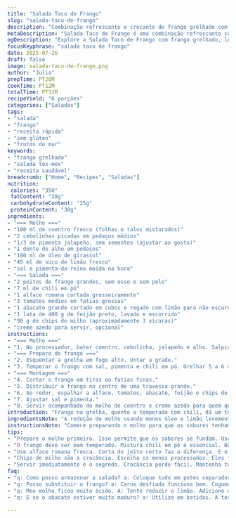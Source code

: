 ```yaml
---
title: "Salada Taco de Frango"
slug: "salada-taco-de-frango"
description: "Combinação refrescante e crocante de frango grelhado com tempero chili, legumes frescos e uma molho de coentro com toque de limão. Texturas variadas com chips de milho completando o prato. Sem glúten, sem nozes, sem ovos. Ideal para almoço ou jantar rápido, servida fria com acompanhamento de creme azedo à parte para temperar conforme gosto."
metaDescription: "Salada Taco de Frango é uma combinação refrescante com frango grelhado e molho de coentro. Ideal para um almoço leve e rápido"
ogDescription: "Explore a Salada Taco de Frango com frango grelhado, legumes frescos e um molho picante. Aprecie uma refeição leve e deliciosa"
focusKeyphrase: "salada taco de frango"
date: 2025-07-26
draft: false
image: salada-taco-de-frango.png
author: "Julia"
prepTime: PT20M
cookTime: PT12M
totalTime: PT32M
recipeYield: "6 porções"
categories: ["Saladas"]
tags:
- "salada"
- "frango"
- "receita rápida"
- "sem glúten"
- "frutos do mar"
keywords:
- "frango grelhado"
- "salada tex-mex"
- "receita saudável"
breadcrumb: ["Home", "Recipes", "Saladas"]
nutrition: 
 calories: "350"
 fatContent: "20g"
 carbohydrateContent: "25g"
 proteinContent: "30g"
ingredients:
- "=== Molho ==="
- "180 ml de coentro fresco (folhas e talos misturados)"
- "2 cebolinhas picadas em pedaços médios"
- "1/3 de pimenta jalapeño, sem sementes (ajustar ao gosto)"
- "1 dente de alho em pedaços"
- "100 ml de óleo de girassol"
- "45 ml de suco de limão fresco"
- "sal e pimenta-do-reino moída na hora"
- "=== Salada ==="
- "2 peitos de frango grandes, sem osso e sem pele"
- "7 ml de chili em pó"
- "1 alface romana cortada grosseiramente"
- "3 tomates médios em fatias grossas"
- "1 abacate grande cortado em cubos e regado com limão para não escurecer"
- "1 lata de 400 g de feijão preto, lavado e escorrido"
- "90 g de chips de milho (aproximadamente 3 xícaras)"
- "creme azedo para servir, opcional"
instructions:
- "=== Molho ==="
- "1. No processador, bater coentro, cebolinha, jalapeño e alho. Salpicar sal e pimenta. Misturar lentamente óleo e limão. Guardar gelado até usar."
- "=== Preparo do frango ==="
- "2. Esquentar a grelha em fogo alto. Untar a grade."
- "3. Temperar o frango com sal, pimenta e chili em pó. Grelhar 5 a 6 minutos cada lado. Retirar e deixar esfriar em temperatura ambiente. Envolver em filme plástico e levar à geladeira por pelo menos 45 minutos."
- "=== Montagem ==="
- "4. Cortar o frango em tiras ou fatias finas."
- "5. Distribuir o frango no centro de uma travessa grande."
- "6. Ao redor, espalhar a alface, tomates, abacate, feijão e chips de milho."
- "7. Ajustar sal e pimenta."
- "8. Servir acompanhado do molho de coentro e creme azedo para quem quiser."
introduction: "Frango na grelha, quente e temperado com chili, dá um toque picante e rústico. Mistura com verdura fresca, tomate suculento, abacate cremoso. O feijão preto, fonte de fibra, traz cor e sustância. Chips de milho crocante para mexer a textura, dar graça a mordida, simular o taco sem ser aquele pão duro. O molho? Coentro em massa liquidificado com alho e pimenta – frescor que arde e acalma junto. Limão traz brilho, óleo suavidade. Frango esfria na geladeira pra não abaixar a crocância das folhas. Servido à mesa, para a galera montar do jeito que preferir. Mistura simples, sem frescura. Sem glúten, sem ovo, direto ao ponto. Certeza que vai rolar."
ingredientsNote: "A redução do molho usando menos óleo e limão levemente diminuído deixa o sabor mais concentrado sem ficar ácido demais. O coentro pode ser trocado por salsa fresca se alguém não gostar do gosto forte, mas aí o prato perde um pouco da personalidade. Cebolinha pode ser tanto parte branca quanto verde para sabor mais suave e doce. Use jalapeño sem sementes para controlar o ardor, ou troque por pimenta dedo-de-moça para um toque mais brasileiro. O feijão preto em lata é prático, mas sempre bom enxaguá-lo bem para tirar o excesso de sódio. Para os chips, prefira os naturais sem muitos aditivos. O abacate jovem mais firme funciona melhor, mas o maduro faz um contraste cremoso com o crocante. Coentro fresco sempre barato e fácil de achar em feiras populares. Experimente usar azeite de oliva extravirgem ao invés do óleo de girassol para calor mais baixo e sabor mediterrâneo."
instructionsNote: "Comece preparando o molho para que os sabores tenham tempo de se fundir na geladeira. O processador vai fazer a mistura rápida e homogênea. Temperar o frango com chili em pó é fundamental para dar o toque quente – não precisa exagerar senão fica ardido demais. Grelhe com a grade bem quente para marcar bonito e dar sabor de churrasco. O descanso do frango na geladeira deixa o corte mais fácil, evita perder suco e mantém temperatura segura. Assemblar a salada é questão de distribuir cores e texturas para que cada garfada tenha equilíbrio: verde, vermelho, creme, preto e crocante. Salpicar sal e pimenta antes de servir é importante, pois o molho e o feijão não trazem tanto sabor salgado. Creme azedo na lateral para quem quiser um toque ácido e refrescante. Sirva imediatamente para garantir a crocância das folhas e dos chips, que se molhados perdem a graça."
tips:
- "Prepare o molho primeiro. Isso permite que os sabores se fundam. Use o processador para misturar tudo. Mas não exagere no óleo. Mais leve é melhor."
- "O frango deve ser bem temperado. Mistura chili em pó é essencial. Não deixe de grelhar a carne bem quente. Marca e sela sucos. Bom para sabor."
- "Use alface romana fresca. Corta do jeito certo faz a diferença. E o abacate? Regue com limão. Isso evita que escureça. Mantém a cor vibrante."
- "Chips de milho são a crocância. Escolha os menos processados. Eles fazem toda a diferença na salada. Supermercados vendem várias opções. Fique atento ao sal."
- "Servir imediatamente é o segredo. Crocância perde fácil. Mantenha tudo separado. Montar na hora facilita a apresentação e mantém a frescura."
faq:
- "q: Como posso armazenar a salada? a: Coloque tudo em potes separados. Assim mantém frescor. Frango grelhado na geladeira, mas não muito tempo."
- "q: Posso substituir o frango? a: Carne desfiada funciona bem. Cogumelos grelhados dão outra textura. Assim mantém a mesma ideia da salada."
- "q: Meu molho ficou muito ácido. A: Tente reduzir o limão. Adicione um pouco de açúcar para equilibrar. Cuidado para não exagerar na mistura."
- "q: E se o abacate estiver muito maduro? a: Utilize em batidas. A textura não se perde. Além disso, serve bem. Pode fazer um guacamole."

---
```

